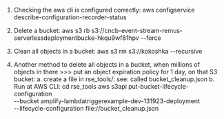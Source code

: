 1. Checking the aws cli is configured correctly:
    aws configservice describe-configuration-recorder-status

2. Delete a bucket:
 aws s3 rb s3://cncb-event-stream-remus-serverlessdeploymentbucke-hkqu9wf81hpv --force

3. Clean all objects in a bucket:
    aws s3 rm s3://kokoshka --recursive

4. Another method to delete all objects in a bucket, when millions of objects in there >>> put an object expiration policy for 1 day, on that S3 bucket:
    a. create a file in rse_tools/: see: called bucket_cleanup.json
    b. Run at AWS CLI:
        cd rse_tools
        aws s3api put-bucket-lifecycle-configuration \
        --bucket amplify-lambdatriggerexample-dev-131923-deployment  \
        --lifecycle-configuration file://bucket_cleanup.json


        